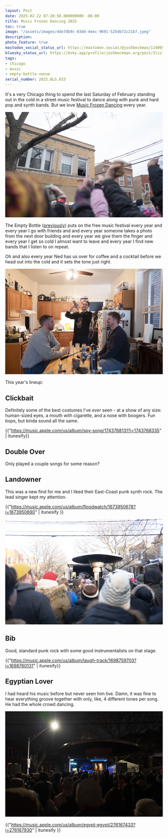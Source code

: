 ```yaml
---
layout: Post
date: 2025-02-22 07:28:56.000000000 -06:00
title: Music Frozen Dancing 2025
toc: true
image: "/assets/images/4de7db9c-03dd-4eec-9691-5254b72c21b7.jpeg"
description:
photo_feature: true
mastodon_social_status_url: https://mastodon.social/@joshbeckman/114065743909806064
bluesky_status_url: https://bsky.app/profile/joshbeckman.org/post/3lizfr23qqb24
tags:
- chicago
- music
- empty-bottle-venue
serial_number: 2025.BLG.033
---
```

It's a very Chicago thing to spend the last Saturday of February standing out in the cold in a street music festival to dance along with punk and hard pop and synth bands. But we love [Music Frozen Dancing](https://www.musicfrozendancing.com/) every year.

![giving them the finger](/assets/images/4de7db9c-03dd-4eec-9691-5254b72c21b7.jpeg)

The Empty Bottle ([previously](https://www.joshbeckman.org/search/?q=%27%22empty%20bottle%22)) puts on the free music festival every year and every year I go with friends and and every year someone takes a photo from the next door building and every year we give them the finger and every year I get so cold I almost want to leave and every year I find new bands that I listen to on repeat.

Oh and also every year Ned has us over for coffee and a cocktail before we head out into the cold and it sets the tone just right.

![Ned making cocktails](/assets/images/649643c1-1d43-4082-8084-f4882a591940.jpeg)

This year's lineup:

## Clickbait

Definitely some of the best costumes I've _ever_ seen - at a show of any size: human-sized eyes, a mouth with cigarette, and a nose with boogers. Fun bops, but kinda sound all the same.

{{"https://music.apple.com/us/album/spy-song/1743768131?i=1743768335" | itunesify}}

## Double Over

Only played a couple songs for some reason?

## Landowner

This was a new find for me and I liked their East-Coast punk synth rock. The lead singer kept my attention.

{{"https://music.apple.com/us/album/floodwatch/1673950678?i=1673950690" | itunesify }}

![Landowner](/assets/images/2e4f712d-4c40-4d39-b726-e7d7b66961fa.jpeg)

## Bib

Good, standard punk rock with some good instrumentalists on that stage.

{{"https://music.apple.com/us/album/laugh-track/1698759703?i=1698760131" | itunesify}}

## Egyptian Lover

I had heard his music before but never seen him live. Damn, it was fine to hear everything groove together with only, like, 4 different tones per song. He had the whole crowd dancing.

![Egyptian Lover](/assets/images/c9eb23f8-49bb-4652-b810-f9ace5d61ec3.jpeg)

{{"https://music.apple.com/us/album/egypt-egypt/276167433?i=276167930" | itunesify }}
